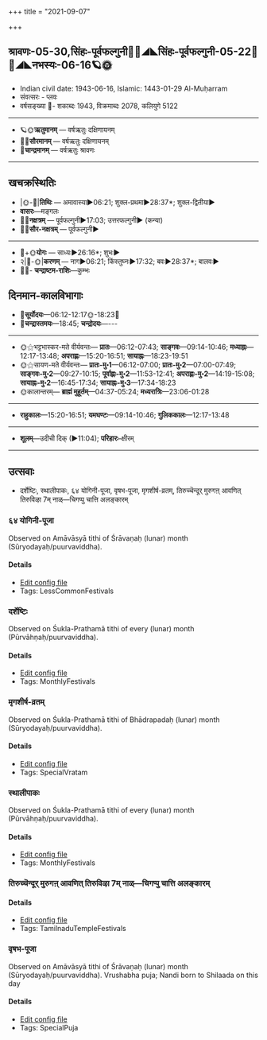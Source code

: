 +++
title = "2021-09-07"

+++
## श्रावणः-05-30,सिंहः-पूर्वफल्गुनी🌛🌌◢◣सिंहः-पूर्वफल्गुनी-05-22🌌🌞◢◣नभस्यः-06-16🪐🌞
- Indian civil date: 1943-06-16, Islamic: 1443-01-29 Al-Muḥarram
- संवत्सरः - प्लवः
- वर्षसङ्ख्या 🌛- शकाब्दः 1943, विक्रमाब्दः 2078, कलियुगे 5122
___________________
- 🪐🌞**ऋतुमानम्** — वर्षऋतुः दक्षिणायनम्
- 🌌🌞**सौरमानम्** — वर्षऋतुः दक्षिणायनम्
- 🌛**चान्द्रमानम्** — वर्षऋतुः श्रावणः
___________________


## खचक्रस्थितिः
- |🌞-🌛|**तिथिः** — अमावास्या►06:21; शुक्ल-प्रथमा►28:37*; शुक्ल-द्वितीया►  
- **वासरः**—मङ्गलः  
- 🌌🌛**नक्षत्रम्** — पूर्वफल्गुनी►17:03; उत्तरफल्गुनी► (कन्या)  
- 🌌🌞**सौर-नक्षत्रम्** — पूर्वफल्गुनी►  
___________________
- 🌛+🌞**योगः** — साध्यः►26:16*; शुभः►  
- २|🌛-🌞|**करणम्** — नाग►06:21; किंस्तुघ्नः►17:32; बवः►28:37*; बालवः►  
- 🌌🌛- **चन्द्राष्टम-राशिः**—कुम्भः  


## दिनमान-कालविभागाः
- 🌅**सूर्योदयः**—06:12-12:17🌞️-18:23🌇  
- 🌛**चन्द्रास्तमयः**—18:45; **चन्द्रोदयः**—---  
___________________
- 🌞⚝भट्टभास्कर-मते वीर्यवन्तः— **प्रातः**—06:12-07:43; **साङ्गवः**—09:14-10:46; **मध्याह्नः**—12:17-13:48; **अपराह्णः**—15:20-16:51; **सायाह्नः**—18:23-19:51  
- 🌞⚝सायण-मते वीर्यवन्तः— **प्रातः-मु॰1**—06:12-07:00; **प्रातः-मु॰2**—07:00-07:49; **साङ्गवः-मु॰2**—09:27-10:15; **पूर्वाह्णः-मु॰2**—11:53-12:41; **अपराह्णः-मु॰2**—14:19-15:08; **सायाह्नः-मु॰2**—16:45-17:34; **सायाह्नः-मु॰3**—17:34-18:23  
- 🌞कालान्तरम्— **ब्राह्मं मुहूर्तम्**—04:37-05:24; **मध्यरात्रिः**—23:06-01:28  
___________________
- **राहुकालः**—15:20-16:51; **यमघण्टः**—09:14-10:46; **गुलिककालः**—12:17-13:48  
___________________
- **शूलम्**—उदीची दिक् (►11:04); **परिहारः**–क्षीरम्  
___________________

## उत्सवाः
- दर्शेष्टिः, स्थालीपाकः, ६४ योगिनी-पूजा, वृषभ-पूजा, मृगशीर्ष-व्रतम्, तिरुच्चॆन्दूर् मुरुगऩ् आवणित् तिरुविऴा 7म् नाळ्—चिगप्पु चात्ति अलङ्कारम्
### ६४ योगिनी-पूजा

Observed on Amāvāsyā tithi of Śrāvaṇaḥ (lunar) month (Sūryodayaḥ/puurvaviddha). 

#### Details
- [Edit config file](https://github.com/jyotisham/adyatithi/tree/master/devatA/shakti/lunar_month/tithi/05/30/64%20yOginI-pUjA.toml)
- Tags: LessCommonFestivals


### दर्शेष्टिः

Observed on Śukla-Prathamā tithi of every (lunar) month (Pūrvāhṇaḥ/puurvaviddha). 

#### Details
- [Edit config file](https://github.com/jyotisham/adyatithi/tree/master/gRhya/general/lunar_month/tithi/00/01/darsheShTiH.toml)
- Tags: MonthlyFestivals


### मृगशीर्ष-व्रतम्

Observed on Śukla-Prathamā tithi of Bhādrapadaḥ (lunar) month (Sūryodayaḥ/puurvaviddha). 

#### Details
- [Edit config file](https://github.com/jyotisham/adyatithi/tree/master/general/lunar_month/tithi/06/01/mRgazIrSa-vratam.toml)
- Tags: SpecialVratam


### स्थालीपाकः

Observed on Śukla-Prathamā tithi of every (lunar) month (Pūrvāhṇaḥ/puurvaviddha). 

#### Details
- [Edit config file](https://github.com/jyotisham/adyatithi/tree/master/gRhya/general/lunar_month/tithi/00/01/sthAlIpAkaH_1.toml)
- Tags: MonthlyFestivals


### तिरुच्चॆन्दूर् मुरुगऩ् आवणित् तिरुविऴा 7म् नाळ्—चिगप्पु चात्ति अलङ्कारम्



#### Details
- [Edit config file](https://github.com/jyotisham/adyatithi/tree/master/temples/Tamil/relative_event/tiruccendUr%20AvaNit%20tiruvizhA%20nir2aivu/offset__-5/tiruccendUr%20murugan2%20AvaNit%20tiruvizhA%20%23%237%23%23m%20nAL%E2%80%94cigappu%20cAtti%20alaGkAram.toml)
- Tags: TamilnaduTempleFestivals


### वृषभ-पूजा

Observed on Amāvāsyā tithi of Śrāvaṇaḥ (lunar) month (Sūryodayaḥ/puurvaviddha). Vrushabha puja; Nandi born to Shilaada on this day

#### Details
- [Edit config file](https://github.com/jyotisham/adyatithi/tree/master/general/lunar_month/tithi/05/30/vRSabha-pUjA.toml)
- Tags: SpecialPuja


